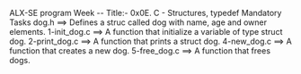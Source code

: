 ALX-SE program Week --
Title:- 0x0E. C - Structures, typedef
Mandatory Tasks
dog.h ==> Defines a struc called dog with name, age and owner elements.
1-init_dog.c ==> A function that initialize a variable of type struct dog.
2-print_dog.c ==> A function that prints a struct dog.
4-new_dog.c ==> A function that creates a new dog.
5-free_dog.c ==> A function that frees dogs.
